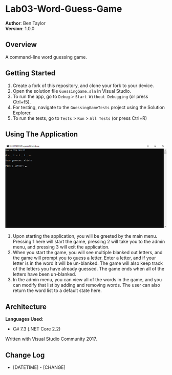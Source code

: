 # Lab03-Word-Guess-Game
**Author**: Ben Taylor  
**Version**: 1.0.0

## Overview
A command-line word guessing game.

## Getting Started
1. Create a fork of this repository, and clone your fork to your device.
2. Open the solution file `GuessingGame.sln` in Visual Studio.
3. To run the app, go to `Debug` > `Start Without Debugging` (or press Ctrl+f5).
4. For testing, navigate to the `GuessingGameTests` project using the Solution Explorer.
5. To run the tests, go to `Tests` > `Run` > `All Tests` (or press Ctrl+R)

## Using The Application
![Screenshot](./assets/screenshot.webp)
1. Upon starting the application, you will be greeted by the main menu. Pressing 1 here will start the game, pressing 2 will take you to the admin menu, and pressing 3 will exit the application.
2. When you start the game, you will see multiple blanked out letters, and the game will prompt you to guess a letter. Enter a letter, and if your letter is in the word it will be un-blanked. The game will also keep track of the letters you have already guessed. The game ends when all of the letters have been un-blanked.
3. In the admin menu, you can view all of the words in the game, and you can modify that list by adding and removing words. The user can also return the word list to a default state here.

## Architecture
**Languages Used**:
* C# 7.3 (.NET Core 2.2)

Written with Visual Studio Community 2017.

## Change Log
* [DATETIME] - [CHANGE]